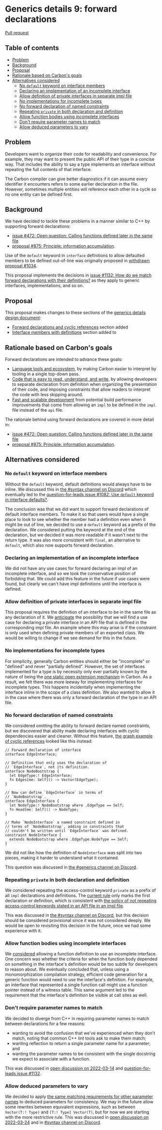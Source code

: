 # Generics details 9: forward declarations

<!--
Part of the Carbon Language project, under the Apache License v2.0 with LLVM
Exceptions. See /LICENSE for license information.
SPDX-License-Identifier: Apache-2.0 WITH LLVM-exception
-->

[Pull request](https://github.com/carbon-language/carbon-lang/pull/1084)

<!-- toc -->

## Table of contents

-   [Problem](#problem)
-   [Background](#background)
-   [Proposal](#proposal)
-   [Rationale based on Carbon's goals](#rationale-based-on-carbons-goals)
-   [Alternatives considered](#alternatives-considered)
    -   [No `default` keyword on interface members](#no-default-keyword-on-interface-members)
    -   [Declaring an implementation of an incomplete interface](#declaring-an-implementation-of-an-incomplete-interface)
    -   [Allow definition of private interfaces in separate impl file](#allow-definition-of-private-interfaces-in-separate-impl-file)
    -   [No implementations for incomplete types](#no-implementations-for-incomplete-types)
    -   [No forward declaration of named constraints](#no-forward-declaration-of-named-constraints)
    -   [Repeating `private` in both declaration and definition](#repeating-private-in-both-declaration-and-definition)
    -   [Allow function bodies using incomplete interfaces](#allow-function-bodies-using-incomplete-interfaces)
    -   [Don't require parameter names to match](#dont-require-parameter-names-to-match)
    -   [Allow deduced parameters to vary](#allow-deduced-parameters-to-vary)

<!-- tocstop -->

## Problem

Developers want to organize their code for readability and convenience. For
example, they may want to present the public API of their type in a concise way.
That includes the ability to say a type implements an interface without
repeating the full contents of that interface.

The Carbon compiler can give better diagnostics if it can assume every
identifier it encounters refers to some earlier declaration in the file.
However, sometimes multiple entities will reference each other in a cycle so no
one entity can be defined first.

## Background

We have decided to tackle these problems in a manner similar to C++ by
supporting forward declarations:

-   [issue #472: Open question: Calling functions defined later in the same file](https://github.com/carbon-language/carbon-lang/issues/472)
-   [proposal #875: Principle: information accumulation](https://github.com/carbon-language/carbon-lang/pull/875).

Use of the `default` keyword in `interface` definitions to allow defaulted
members to be defined out-of-line was originally proposed in
[withdrawn proposal #1034](https://github.com/carbon-language/carbon-lang/pull/1034).

This proposal implements the decisions in
[issue #1132: How do we match forward declarations with their definitions?](https://github.com/carbon-language/carbon-lang/issues/1132)
as they apply to generic interfaces, implementations, and so on.

## Proposal

This proposal makes changes to these sections of the
[generics details design document](/docs/design/generics/details.md):

-   [Forward declarations and cyclic references](/docs/design/generics/details.md#forward-declarations-and-cyclic-references)
    section added
-   [Interface members with definitions](/docs/design/generics/details.md#interface-members-with-definitions)
    section added to

## Rationale based on Carbon's goals

Forward declarations are intended to advance these goals:

-   [Language tools and ecosystem](/docs/project/goals.md#language-tools-and-ecosystem),
    by making Carbon easier to interpret by tooling in a single top-down pass.
-   [Code that is easy to read, understand, and write](/docs/project/goals.md#code-that-is-easy-to-read-understand-and-write),
    by allowing developers to separate declaration from definition when
    organizing the presentation of their code, and imposing constraints that
    allow readers to interpret the code with less skipping around.
-   [Fast and scalable development](/docs/project/goals.md#fast-and-scalable-development)
    from potential build performance improvements that come from allowing an
    `impl` to be defined in the `impl` file instead of the `api` file.

The rationale behind using forward declarations are covered in more detail in:

-   [issue #472: Open question: Calling functions defined later in the same file](https://github.com/carbon-language/carbon-lang/issues/472)
-   [proposal #875: Principle: information accumulation](https://github.com/carbon-language/carbon-lang/pull/875).

## Alternatives considered

### No `default` keyword on interface members

Without the `default` keyword, default definitions would always have to be
inline. We discussed this in
[the #syntax channel on Discord](https://discord.com/channels/655572317891461132/709488742942900284/941408009689641010)
which eventually led to the
[question-for-leads issue #1082: Use `default` keyword in interface defaults?](https://github.com/carbon-language/carbon-lang/issues/1082).

The conclusion was that we did want to support forward declarations of default
interface members. To make it so that users would have a single place to look to
see whether the member had a definition even when it might be out of line, we
decided to use a `default` keyword as a prefix of the declaration. We considered
putting the keyword at the end of the declaration, but we decided it was more
readable if it wasn't next to the return type. It was also more consistent with
`final`, an alternative to `default`, which also now supports forward
declaration.

### Declaring an implementation of an incomplete interface

We did not have any use cases for forward declaring an impl of an incomplete
interface, and so we took the conservative position of forbidding that. We could
add this feature in the future if use cases were found, but clearly we can't
have impl definitions until the interface is defined.

### Allow definition of private interfaces in separate impl file

This proposal requires the definition of an interface to be in the same file as
any declaration of it. We
[anticipate](https://github.com/carbon-language/carbon-lang/pull/1084#discussion_r824214281)
the possibility that we will find a use case for declaring a private interface
in an API file that is defined in the corresponding impl file. An example where
this may arise is if the constraint is only used when defining private members
of an exported class. We would be willing to change if we see demand for this in
the future.

### No implementations for incomplete types

For simplicity, generally Carbon entities should either be "incomplete" or
"defined" and never "partially defined". However, the set of interfaces
implemented for a type is by necessity only ever partially known by the nature
of being the
[one static open extension mechanism](https://github.com/carbon-language/carbon-lang/pull/998)
in Carbon. As a result, we felt there was more leeway for implementing
interfaces for incomplete types. This happens incidentally when implementing the
interface inline in the scope of a class definition. We also wanted to allow it
in the case where there was only a forward declaration of the type in an API
file.

### No forward declaration of named constraints

We considered omitting the ability to forward declare named constraints, but we
discovered that ability made declaring interfaces with cyclic dependencies
easier and cleaner. Without this feature,
[the graph example of cyclic references](/docs/design/generics/details.md#example-of-declaring-interfaces-with-cyclic-references)
looked like this instead:

```
// Forward declaration of interface
interface EdgeInterface;

// Definition that only uses the declaration of
// `EdgeInterface`, not its definition.
interface NodeBootstrap {
  let EdgeType:! EdgeInterface;
  fn Edges[me: Self]() -> Vector(EdgeType);
}

// Now can define `EdgeInterface` in terms of
// `NodeBootstrap`.
interface EdgeInterface {
  let NodeType:! NodeBootstrap where .EdgeType == Self;
  fn Head[me: Self]() -> NodeType;
}

// Make `NodeInterface` a named constraint defined in
// terms of `NodeBootstrap`, adding in constraints that
// couldn't be written until `EdgeInterface` was defined.
constraint NodeInterface {
  extends NodeBootstrap where .EdgeType.NodeType == Self;
}
```

We did not like how the definition of `NodeInterface` was split into two pieces,
making it harder to understand what it contained.

This question was discussed in
[the #generics channel on Discord](https://discord.com/channels/655572317891461132/941071822756143115/951288264315265114).

### Repeating `private` in both declaration and definition

We considered repeating the access-control keyword `private` as a prefix of all
`impl` declarations and definitions. The
[current rule](/docs/design/generics/details.md#declaring-interfaces-and-named-constraints)
only marks the first declaration or definition, which is consistent with
[the policy of not repeating access-control keywords stated in an API file in an impl file](/docs/design/code_and_name_organization#exporting-entities-from-an-api-file).

This was discussed in
[the #syntax channel on Discord](https://discord.com/channels/655572317891461132/709488742942900284/951520959544823868),
but this decision should be considered provisional since it was not considered
deeply. We would be open to revisiting this decision in the future, once we had
some experience with it.

### Allow function bodies using incomplete interfaces

We
[considered](https://docs.google.com/document/d/1cRrhRrmaUf2hVi2lFcHsYo2j0jI6t9RGZoYjWhRxp14/edit?resourcekey=0-xWHBEZ8zIqnJiB4yfBSLfA#heading=h.oqmpxtubjmkm)
allowing a function definition to use an incomplete interface. One concern was
whether the criteria for when the function body depended on something in the
interface's definition would be too subtle for developers to reason about. We
eventually concluded that, unless using a monomorphization compilation strategy,
efficient code generation for a generic function would need to use the
interface's definition. For example, an interface that represented a single
function call might use a function pointer instead of a witness table. This same
argument led to the requirement that the interface's definition be visible at
call sites as well.

### Don't require parameter names to match

We decided to diverge from C++ in requiring parameter names to match between
declarations for a few reasons:

-   wanting to avoid the confusion that we've experienced when they don't match,
    noting that common C++ lint tools ask to make them match;
-   wanting reflection to return a single parameter name for a parameter; and
-   wanting the parameter names to be consistent with the single docstring we
    expect to associate with a function.

This was discussed in
[open discussion on 2022-03-14](https://docs.google.com/document/d/1cRrhRrmaUf2hVi2lFcHsYo2j0jI6t9RGZoYjWhRxp14/edit?resourcekey=0-xWHBEZ8zIqnJiB4yfBSLfA#heading=h.oqmpxtubjmkm)
and
[question-for-leads issue #1132](https://github.com/carbon-language/carbon-lang/issues/1132).

### Allow deduced parameters to vary

We decided to apply
[the same matching requirements for other parameter names](#dont-require-parameter-names-to-match)
to deduced parameters for consistency. We may in the future allow some rewrites
between equivalent expressions, such as between `Vector(T:! Type)` and
`[T:! Type] Vector(T)`, but for now we are starting with the more restrictive
rule. This was discussed in
[open discussion on 2022-03-24](https://docs.google.com/document/d/1cRrhRrmaUf2hVi2lFcHsYo2j0jI6t9RGZoYjWhRxp14/edit?resourcekey=0-xWHBEZ8zIqnJiB4yfBSLfA#heading=h.w4zgqvarhnbn)
and in
[#syntax channel on Discord](https://discord.com/channels/655572317891461132/709488742942900284/953798170750615622).
